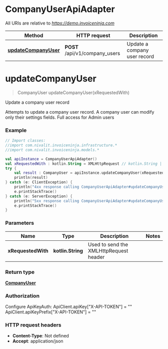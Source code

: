 # CompanyUserApiAdapter

All URIs are relative to *https://demo.invoiceninja.com*

Method | HTTP request | Description
------------- | ------------- | -------------
[**updateCompanyUser**](CompanyUserApiAdapter.md#updateCompanyUser) | **POST** /api/v1/company_users | Update a company user record


<a name="updateCompanyUser"></a>
# **updateCompanyUser**
> CompanyUser updateCompanyUser(xRequestedWith)

Update a company user record

Attempts to update a company user record. A company user can modify only their settings fields. Full access for Admin users

### Example
```kotlin
// Import classes:
//import com.nivalit.invoiceninja.infrastructure.*
//import com.nivalit.invoiceninja.models.*

val apiInstance = CompanyUserApiAdapter()
val xRequestedWith : kotlin.String = XMLHttpRequest // kotlin.String | Used to send the XMLHttpRequest header
try {
    val result : CompanyUser = apiInstance.updateCompanyUser(xRequestedWith)
    println(result)
} catch (e: ClientException) {
    println("4xx response calling CompanyUserApiAdapter#updateCompanyUser")
    e.printStackTrace()
} catch (e: ServerException) {
    println("5xx response calling CompanyUserApiAdapter#updateCompanyUser")
    e.printStackTrace()
}
```

### Parameters

Name | Type | Description  | Notes
------------- | ------------- | ------------- | -------------
 **xRequestedWith** | **kotlin.String**| Used to send the XMLHttpRequest header |

### Return type

[**CompanyUser**](CompanyUser.md)

### Authorization


Configure ApiKeyAuth:
    ApiClient.apiKey["X-API-TOKEN"] = ""
    ApiClient.apiKeyPrefix["X-API-TOKEN"] = ""

### HTTP request headers

 - **Content-Type**: Not defined
 - **Accept**: application/json

